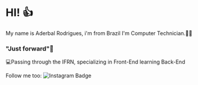 # HI! 👍

My name is Aderbal Rodrigues, i'm from Brazil I'm Computer Technician.👨‍💻



### "Just forward"🚀
💻Passing through the IFRN, specializing in Front-End 
learning Back-End

Follow me too:
![Instagram Badge](https://img.shields.io/badge/-Instagram-navy?style=flat-square&logo=Instagram&logoColor=white&link=https:https://www.instagram.com/rodri_neto/)
